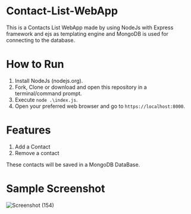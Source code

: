 # Contact-List-WebApp
This is a Contacts List WebApp made by using NodeJs with Express framework and ejs as templating engine and MongoDB is used for connecting to the database.


# How to Run
1. Install NodeJs (nodejs.org).
2. Fork, Clone or download and open this repository in a terminal/command prompt.
3. Execute `node .\index.js`.
4. Open your preferred web browser and go to `https://localhost:8000`.

# Features
1. Add a Contact
2. Remove a contact

These contacts will be saved in a MongoDB DataBase.

# Sample Screenshot
![Screenshot (154)](https://user-images.githubusercontent.com/67758484/110108957-d8de8d00-7dd2-11eb-94cb-572eb9357283.png)

